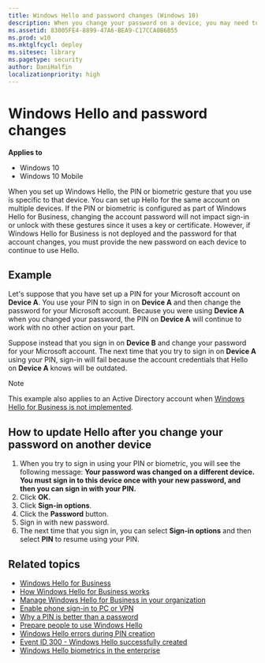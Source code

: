 ```yaml
---
title: Windows Hello and password changes (Windows 10)
description: When you change your password on a device, you may need to sign in with a password on other devices to reset Hello.
ms.assetid: 83005FE4-8899-47A6-BEA9-C17CCA0B6B55
ms.prod: w10
ms.mktglfcycl: deploy
ms.sitesec: library
ms.pagetype: security
author: DaniHalfin
localizationpriority: high
---
```

# Windows Hello and password changes

**Applies to**
-   Windows 10
-   Windows 10 Mobile

When you set up Windows Hello, the PIN or biometric gesture that you use is specific to that device. You can set up Hello for the same account on multiple devices. If the PIN or biometric is configured as part of Windows Hello for Business, changing the account password will not impact sign-in or unlock with these gestures since it uses a key or certificate. However, if Windows Hello for Business is not deployed and the password for that account changes, you must provide the new password on each device to continue to use Hello.

## Example

Let's suppose that you have set up a PIN for your Microsoft account on **Device A**. You use your PIN to sign in on **Device A** and then change the password for your Microsoft account.
Because you were using **Device A** when you changed your password, the PIN on **Device A** will continue to work with no other action on your part.

Suppose instead that you sign in on **Device B** and change your password for your Microsoft account. The next time that you try to sign in on **Device A** using your PIN, sign-in will fail because the account credentials that Hello on **Device A** knows will be outdated.

>[!NOTE]
>This example also applies to an Active Directory account when [Windows Hello for Business is not implemented](implement-microsoft-passport-in-your-organization.md).
 
## How to update Hello after you change your password on another device

1.  When you try to sign in using your PIN or biometric, you will see the following message: **Your password was changed on a different device. You must sign in to this device once with your new password, and then you can sign in with your PIN.**
2.  Click **OK.**
3.  Click **Sign-in options**.
4.  Click the **Password** button.
5.  Sign in with new password.
6.  The next time that you sign in, you can select **Sign-in options** and then select **PIN** to resume using your PIN.

## Related topics

- [Windows Hello for Business](hello-identity-verification.md)
- [How Windows Hello for Business works](hello-how-it-works.md)
- [Manage Windows Hello for Business in your organization](hello-manage-in-organization.md)
- [Enable phone sign-in to PC or VPN](hello-enable-phone-signin.md)
- [Why a PIN is better than a password](hello-why-pin-is-better-than-password.md)
- [Prepare people to use Windows Hello](hello-prepare-people-to-use.md)
- [Windows Hello errors during PIN creation](hello-errors-during-pin-creation.md)
- [Event ID 300 - Windows Hello successfully created](hello-event-300.md)
- [Windows Hello biometrics in the enterprise](hello-biometrics-in-enterprise.md)